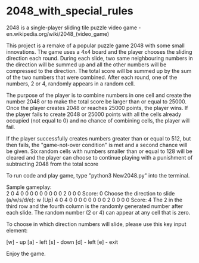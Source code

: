 # 2048_with_special_rules

2048 is a single-player sliding tile puzzle video game  - en.wikipedia.org/wiki/2048_(video_game)

This project is a remake of a popular puzzle game 2048 with some small innovations. 
The game uses a 4x4 board and the player chooses the sliding direction each round.
During each slide, two same neighbouring numbers in the direction will be summed up and all the other numbers will be compressed to the direction.
The total score will be summed up by the sum of the two numbers that were combined.
After each round, one of the numbers, 2 or 4, randomly appears in a random cell.

The purpose of the player is to combine numbers in one cell and create the number 2048 or to make the total score be larger than or equal to 25000.
Once the player creates 2048 or reaches 25000 points, the player wins.
If the player fails to create 2048 or 25000 points with all the cells already occupied (not equal to 0) and no chance of combining cells, the player will fail.

If the player successfully creates numbers greater than or equal to 512, but then fails, the "game-not-over condition" is met and a second chance will be given.
Six random cells with numbers smaller than or equal to 128 will be cleared and the player can choose to continue playing with a punishment of subtracting 2048 from the total score

To run code and play game, type "python3 New2048.py" into the terminal.

Sample gameplay:<br>
    2     0     4     0
    0     0     0     0
    0     0     0     0
    2     0     0     0
Score: 0
Choose the direction to slide (a/w/s/d/e): w (Up)
    4     0     4     0
    0     0     0     0
    0     0     0     2
    0     0     0     0
Score: 4
The 2 in the third row and the fourth column is the randomly generated number after each slide. 
The random number (2 or 4) can appear at any cell that is zero.

To choose in which direction numbers will slide, please use this key input element:

[w] - up
[a] - left 
[s] - down
[d] - left
[e] - exit

Enjoy the game.
